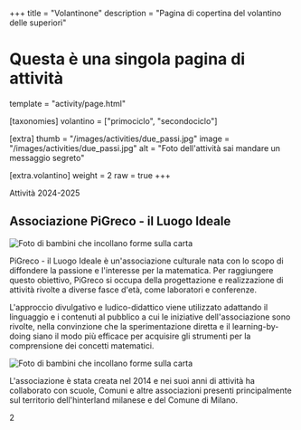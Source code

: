 +++
title = "Volantinone"
description = "Pagina di copertina del volantino delle superiori"

# Questa è una singola pagina di attività
template = "activity/page.html"

[taxonomies]
volantino = ["primociclo", "secondociclo"]

[extra]
thumb = "/images/activities/due_passi.jpg"
image = "/images/activities/due_passi.jpg"
alt = "Foto dell'attività sai mandare un messaggio segreto"

[extra.volantino]
weight = 2
raw = true
+++

<section class="page info" style="position: relative; padding: 0">
<div class="page-header"><span>Attività 2024-2025</span></div>
<div class="page-content">
<h1 class="ico ico-logo">Associazione PiGreco - il Luogo Ideale</h1>

<img src="/immaginivolantino/image5549.jpg" alt="Foto di bambini che incollano forme sulla carta" class="right">

PiGreco - il Luogo Ideale è un'associazione culturale nata con lo
scopo di diffondere la passione e l'interesse per la matematica. Per
raggiungere questo obiettivo, PiGreco si occupa della progettazione
e realizzazione di attività rivolte a diverse fasce d'età, come
laboratori e conferenze.



L'approccio divulgativo e ludico-didattico viene utilizzato adattando il
linguaggio e i contenuti al pubblico a cui le iniziative dell'associazione
sono rivolte, nella convinzione che la sperimentazione diretta e il
learning-by-doing siano il modo più efficace per acquisire gli strumenti
per la comprensione dei concetti matematici.

<img src="/immaginivolantino/image5547.jpg" alt="Foto di bambini che incollano forme sulla carta" class="left">

L'associazione è stata creata nel 2014 e nei suoi anni di attività ha
collaborato con scuole,
Comuni e altre associazioni presenti principalmente sul territorio dell'hinterland
milanese e del Comune di Milano.




</div>
<div class="page-footer"><div class="page-number"><span>2</span></div></div>
</section>
